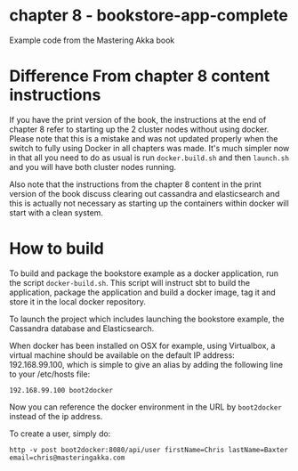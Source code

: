 # chapter 8 - bookstore-app-complete
Example code from the Mastering Akka book

# Difference From chapter 8 content instructions
If you have the print version of the book, the instructions at the end of chapter 8 refer to starting up the 2 cluster nodes without using docker.  Please note that this is a mistake and was not updated properly when the switch to fully using Docker in all chapters was made.  It's much simpler now in that all you need to do as usual is run `docker.build.sh` and then `launch.sh` and you will have both cluster nodes running.

Also note that the instructions from the chapter 8 content in the print version of the book discuss clearing out cassandra and elasticsearch and this is actually not necessary as starting up the containers within docker will start with a clean system.

# How to build
To build and package the bookstore example as a docker application, run the script `docker-build.sh`. This script
will instruct sbt to build the application, package the application and build a docker image, tag it and store
it in the local docker repository.

To launch the project which includes launching the bookstore example, the Cassandra database and Elasticsearch.

When docker has been installed on OSX for example, using Virtualbox, a virtual machine should be available on the 
default IP address: 192.168.99.100, which is simple to give an alias by adding the following line to your /etc/hosts file:

```
192.168.99.100 boot2docker
```

Now you can reference the docker environment in the URL by `boot2docker` instead of the ip address. 

To create a user, simply do:

```
http -v post boot2docker:8080/api/user firstName=Chris lastName=Baxter email=chris@masteringakka.com
```